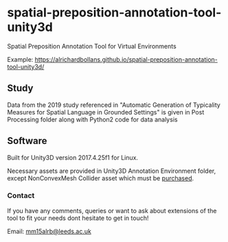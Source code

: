 # spatial-preposition-annotation-tool-unity3d
Spatial Preposition Annotation Tool for Virtual Environments

Example: https://alrichardbollans.github.io/spatial-preposition-annotation-tool-unity3d/

## Study

Data from the 2019 study referenced in "Automatic Generation of Typicality Measures for Spatial Language in Grounded Settings" is given in Post Processing folder along with Python2 code for data analysis

## Software

Built for Unity3D version 2017.4.25f1 for Linux.

Necessary assets are provided in Unity3D Annotation Environment folder, except NonConvexMesh Collider asset which must be [purchased](https://assetstore.unity.com/packages/tools/physics/non-convex-mesh-collider-84867). 

### Contact
If you have any comments, queries or want to ask about extensions of the tool to fit your needs dont hesitate to get in touch!

Email: mm15alrb@leeds.ac.uk